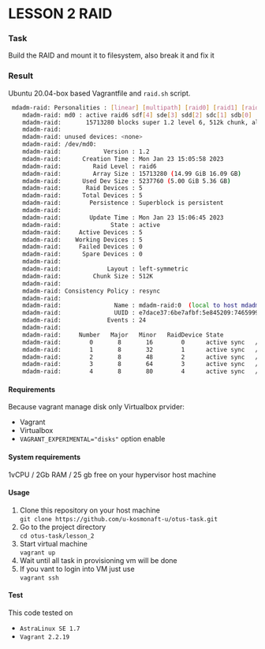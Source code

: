 # LESSON 2 RAID

### Task
Build the RAID and mount it to filesystem, also break it and fix it

### Result
Ubuntu 20.04-box based Vagrantfile and `raid.sh` script. <br>
```bash
 mdadm-raid: Personalities : [linear] [multipath] [raid0] [raid1] [raid6] [raid5] [raid4] [raid10]
    mdadm-raid: md0 : active raid6 sdf[4] sde[3] sdd[2] sdc[1] sdb[0]
    mdadm-raid:       15713280 blocks super 1.2 level 6, 512k chunk, algorithm 2 [5/5] [UUUUU]
    mdadm-raid: 
    mdadm-raid: unused devices: <none>
    mdadm-raid: /dev/md0:
    mdadm-raid:            Version : 1.2
    mdadm-raid:      Creation Time : Mon Jan 23 15:05:58 2023
    mdadm-raid:         Raid Level : raid6
    mdadm-raid:         Array Size : 15713280 (14.99 GiB 16.09 GB)
    mdadm-raid:      Used Dev Size : 5237760 (5.00 GiB 5.36 GB)
    mdadm-raid:       Raid Devices : 5
    mdadm-raid:      Total Devices : 5
    mdadm-raid:        Persistence : Superblock is persistent
    mdadm-raid: 
    mdadm-raid:        Update Time : Mon Jan 23 15:06:45 2023
    mdadm-raid:              State : active
    mdadm-raid:     Active Devices : 5
    mdadm-raid:    Working Devices : 5
    mdadm-raid:     Failed Devices : 0
    mdadm-raid:      Spare Devices : 0
    mdadm-raid: 
    mdadm-raid:             Layout : left-symmetric
    mdadm-raid:         Chunk Size : 512K
    mdadm-raid: 
    mdadm-raid: Consistency Policy : resync
    mdadm-raid: 
    mdadm-raid:               Name : mdadm-raid:0  (local to host mdadm-raid)
    mdadm-raid:               UUID : e7dace37:6be7afbf:5e845209:74659998
    mdadm-raid:             Events : 24
    mdadm-raid: 
    mdadm-raid:     Number   Major   Minor   RaidDevice State
    mdadm-raid:        0       8       16        0      active sync   /dev/sdb
    mdadm-raid:        1       8       32        1      active sync   /dev/sdc
    mdadm-raid:        2       8       48        2      active sync   /dev/sdd
    mdadm-raid:        3       8       64        3      active sync   /dev/sde
    mdadm-raid:        4       8       80        4      active sync   /dev/sdf
```


#### Requirements

Because vagrant manage disk only Virtualbox prvider:

* Vagrant
* Virtualbox
* `VAGRANT_EXPERIMENTAL="disks"` option enable

#### System requirements

1vCPU / 2Gb RAM / 25 gb free on your hypervisor host machine

#### Usage
1. Clone this repository on your host machine \
   `git clone https://github.com/u-kosmonaft-u/otus-task.git`
2. Go to the project directory \
   `cd otus-task/lesson_2`
4. Start virtual machine \
   `vagrant up`
5. Wait until all task in provisioning vm will be done
6. If you vant to login into VM just use \
   `vagrant ssh`

#### Test

This code tested on <br>
* `AstraLinux SE 1.7`
* `Vagrant 2.2.19`